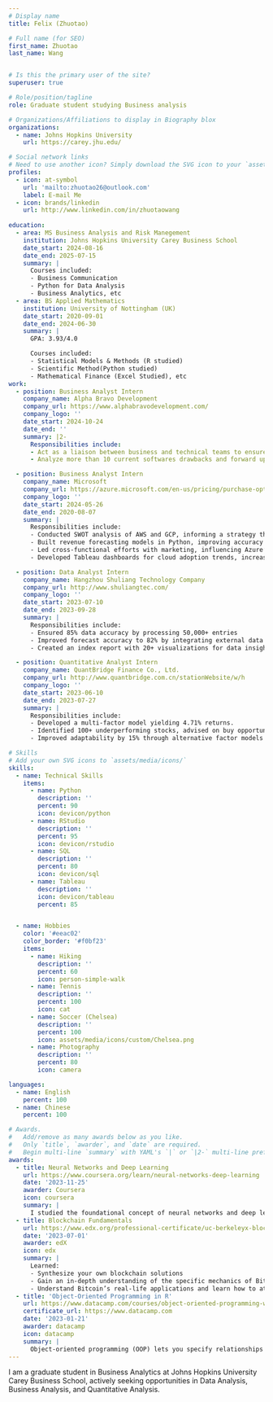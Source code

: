 ```yaml
---
# Display name
title: Felix (Zhuotao)

# Full name (for SEO)
first_name: Zhuotao
last_name: Wang


# Is this the primary user of the site?
superuser: true

# Role/position/tagline
role: Graduate student studying Business analysis 

# Organizations/Affiliations to display in Biography blox
organizations:
  - name: Johns Hopkins University
    url: https://carey.jhu.edu/

# Social network links
# Need to use another icon? Simply download the SVG icon to your `assets/media/icons/` folder.
profiles:
  - icon: at-symbol
    url: 'mailto:zhuotao26@outlook.com'
    label: E-mail Me
  - icon: brands/linkedin
    url: http://www.linkedin.com/in/zhuotaowang
  
education:
  - area: MS Business Analysis and Risk Manegement
    institution: Johns Hopkins University Carey Business School
    date_start: 2024-08-16
    date_end: 2025-07-15
    summary: |
      Courses included:
      - Business Communication
      - Python for Data Analysis
      - Business Analytics, etc
  - area: BS Applied Mathematics
    institution: University of Nottingham (UK)
    date_start: 2020-09-01
    date_end: 2024-06-30
    summary: |
      GPA: 3.93/4.0

      Courses included:
      - Statistical Models & Methods (R studied)
      - Scientific Method(Python studied)
      - Mathematical Finance (Excel Studied), etc
work:
  - position: Business Analyst Intern
    company_name: Alpha Bravo Development
    company_url: https://www.alphabravodevelopment.com/
    company_logo: ''
    date_start: 2024-10-24
    date_end: ''
    summary: |2-
      Responsibilities include:
      - Act as a liaison between business and technical teams to ensure alignment
      - Analyze more than 10 current softwares drawbacks and forward updated suggestions

  - position: Business Analyst Intern
    company_name: Microsoft
    company_url: https://azure.microsoft.com/en-us/pricing/purchase-options/azure-account/search?ef_id=_k_CjwKCAjw-JG5BhBZEiwAt7JR69aCsBHmnZVJzuk4_ldlrQnyR7hInM_Fh_UIQGTi0xUhDMfBw4oixhoCdW4QAvD_BwE_k_&OCID=AIDcmmfq865whp_SEM__k_CjwKCAjw-JG5BhBZEiwAt7JR69aCsBHmnZVJzuk4_ldlrQnyR7hInM_Fh_UIQGTi0xUhDMfBw4oixhoCdW4QAvD_BwE_k_&gad_source=1&gclid=CjwKCAjw-JG5BhBZEiwAt7JR69aCsBHmnZVJzuk4_ldlrQnyR7hInM_Fh_UIQGTi0xUhDMfBw4oixhoCdW4QAvD_BwE
    company_logo: ''
    date_start: 2024-05-26
    date_end: 2020-08-07
    summary: |
      Responsibilities include:
      - Conducted SWOT analysis of AWS and GCP, informing a strategy that increased client acquisition by 4%
      - Built revenue forecasting models in Python, improving accuracy by 10% and reducing variance by 5%
      - Led cross-functional efforts with marketing, influencing Azure’s roadmap and boosting project approvals
      - Developed Tableau dashboards for cloud adoption trends, increasing report usage

  - position: Data Analyst Intern
    company_name: Hangzhou Shuliang Technology Company
    company_url: http://www.shuliangtec.com/
    company_logo: ''
    date_start: 2023-07-10
    date_end: 2023-09-28
    summary: |
      Responsibilities include:
      - Ensured 85% data accuracy by processing 50,000+ entries
      - Improved forecast accuracy to 82% by integrating external data
      - Created an index report with 20+ visualizations for data insights

  - position: Quantitative Analyst Intern
    company_name: QuantBridge Finance Co., Ltd.
    company_url: http://www.quantbridge.com.cn/stationWebsite/w/h
    company_logo: ''
    date_start: 2023-06-10
    date_end: 2023-07-27
    summary: |
      Responsibilities include:
      - Developed a multi-factor model yielding 4.71% returns.
      - Identified 100+ underperforming stocks, advised on buy opportunities
      - Improved adaptability by 15% through alternative factor models

# Skills
# Add your own SVG icons to `assets/media/icons/`
skills:
  - name: Technical Skills
    items:
      - name: Python
        description: ''
        percent: 90
        icon: devicon/python
      - name: RStudio
        description: ''
        percent: 95
        icon: devicon/rstudio
      - name: SQL
        description: ''
        percent: 80
        icon: devicon/sql
      - name: Tableau
        description: ''
        icon: devicon/tableau
        percent: 85


  - name: Hobbies
    color: '#eeac02'
    color_border: '#f0bf23'
    items:
      - name: Hiking
        description: ''
        percent: 60
        icon: person-simple-walk
      - name: Tennis
        description: ''
        percent: 100
        icon: cat
      - name: Soccer (Chelsea)
        description: ''
        percent: 100
        icon: assets/media/icons/custom/Chelsea.png
      - name: Photography
        description: ''
        percent: 80
        icon: camera

languages:
  - name: English
    percent: 100
  - name: Chinese
    percent: 100

# Awards.
#   Add/remove as many awards below as you like.
#   Only `title`, `awarder`, and `date` are required.
#   Begin multi-line `summary` with YAML's `|` or `|2-` multi-line prefix and indent 2 spaces below.
awards:
  - title: Neural Networks and Deep Learning
    url: https://www.coursera.org/learn/neural-networks-deep-learning
    date: '2023-11-25'
    awarder: Coursera
    icon: coursera
    summary: |
      I studied the foundational concept of neural networks and deep learning. By the end, I was familiar with the significant technological trends driving the rise of deep learning; build, train, and apply fully connected deep neural networks; implement efficient (vectorized) neural networks; identify key parameters in a neural network’s architecture; and apply deep learning to your own applications.
  - title: Blockchain Fundamentals
    url: https://www.edx.org/professional-certificate/uc-berkeleyx-blockchain-fundamentals
    date: '2023-07-01'
    awarder: edX
    icon: edx
    summary: |
      Learned:
      - Synthesize your own blockchain solutions
      - Gain an in-depth understanding of the specific mechanics of Bitcoin
      - Understand Bitcoin’s real-life applications and learn how to attack and destroy Bitcoin, Ethereum, smart contracts and Dapps, and alternatives to Bitcoin’s Proof-of-Work consensus algorithm
  - title: 'Object-Oriented Programming in R'
    url: https://www.datacamp.com/courses/object-oriented-programming-with-s3-and-r6-in-r
    certificate_url: https://www.datacamp.com
    date: '2023-01-21'
    awarder: datacamp
    icon: datacamp
    summary: |
      Object-oriented programming (OOP) lets you specify relationships between functions and the objects that they can act on, helping you manage complexity in your code. This is an intermediate level course, providing an introduction to OOP, using the S3 and R6 systems. S3 is a great day-to-day R programming tool that simplifies some of the functions that you write. R6 is especially useful for industry-specific analyses, working with web APIs, and building GUIs.
---
```

I am a graduate student in Business Analytics at Johns Hopkins University Carey Business School, actively seeking opportunities in Data Analysis, Business Analysis, and Quantitative Analysis.
